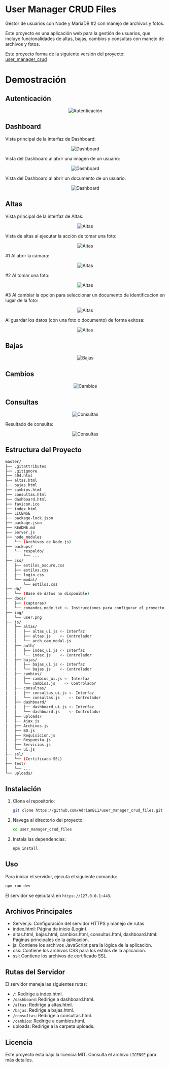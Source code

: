 # User Manager CRUD Files
 Gestor de usuarios con Node y MariaDB #2 con manejo de archivos y fotos.

Este proyecto es una aplicación web para la gestión de usuarios, que incluye funcionalidades de altas, bajas, cambios y consultas con manejo de archivos y fotos.

Este proyecto forma de la siguiente versión del proyecto: [user_manager_crud](https://github.com/AdrianBL1/user_manager_crud)

# Demostración

## Autenticación

<div align="center">
    <img src="/docs/capturas/auth.jpeg" alt="Autenticación">
</div>

## Dashboard

Vista principal de la interfaz de Dashboard:
<div align="center">
    <img src="/docs/capturas/dashboard.jpg" alt="Dashboard">
</div>

Vista del Dashboard al abrir una imágen de un usuario:
<div align="center">
    <img src="/docs/capturas/dashboard_foto.jpg" alt="Dashboard">
</div>

Vista del Dashboard al abrir un documento de un usuario:
<div align="center">
    <img src="/docs/capturas/dashboard_docs.jpeg" alt="Dashboard">
</div>

## Altas

Vista principal de la interfaz de Altas:
<div align="center">
    <img src="/docs/capturas/altas.jpeg" alt="Altas">
</div>

Vista de altas al ejecutar la acción de tomar una foto:
<div align="center">
    <img src="/docs/capturas/altas_foto.jpeg" alt="Altas">
</div>

#1 Al abrir la cámara:
<div align="center">
    <img src="/docs/capturas/altas_foto_cap.jpg" alt="Altas">
</div>

#2 Al tomar una foto:
<div align="center">
    <img src="/docs/capturas/altas_foto_cap_2.jpg" alt="Altas">
</div>

#3 Al cambiar la opción para seleccionar un documento de identificacion en lugar de la foto:
<div align="center">
    <img src="/docs/capturas/altas_docs.jpeg" alt="Altas">
</div>

Al guardar los datos (con una foto o documento) de forma exitosa:
<div align="center">
    <img src="/docs/capturas/altas_exito.jpeg" alt="Altas">
</div>

## Bajas

<div align="center">
    <img src="/docs/capturas/bajas.jpeg" alt="Bajas">
</div>

## Cambios

<div align="center">
    <img src="/docs/capturas/cambios.jpeg" alt="Cambios">
</div>

## Consultas

<div align="center">
    <img src="/docs/capturas/consultas.jpeg" alt="Consultas">
</div>

Resultado de consulta:
<div align="center">
    <img src="/docs/capturas/consultas_2.jpeg" alt="Consultas">
</div>

## Estructura del Proyecto
```bash
master/
├── .gitattributes
├── .gitignore
├── 404.html
├── altas.html
├── bajas.html
├── cambios.html
├── consultas.html
├── dashboard.html
├── favicon.ico
├── index.html
├── LICENSE
├── package-lock.json
├── package.json
├── README.md
├── Server.js
├── node_modules
│   └── (Archivos de Node.js)
├── backups/
│   └── respaldo/
│       └── ...
├── css/
│   ├── estilos_oscuro.css
│   ├── estilos.css
│   ├── login.css
│   └── modal/
│       └── estilos.css
├── db/
│   └── (Base de datos no disponible)
├── docs/
│   ├── (capturas)
│   └── comandos_node.txt <- Instrucciones para configurar el proyecto
├── img/
│   └── user.png
├── js/
│   ├── altas/
│   │   ├── altas_ui.js <- Interfaz
│   │   ├── altas.js    <- Controlador
│   │   └── arch_cam_modal.js
│   ├── auth/
│   │   ├── index_ui.js <- Interfaz
│   │   └── index.js    <- Controlador
│   ├── bajas/
│   │   ├── bajas_ui.js <- Interfaz
│   │   └── bajas.js    <- Controlador
│   ├── cambios/
│   │   ├── cambios_ui.js <- Interfaz
│   │   └── cambios.js    <- Controlador
│   ├── consultas/
│   │   ├── consultas_ui.js <- Interfaz
│   │   └── consultas.js    <- Controlador
│   ├── dashboard/
│   │   ├── dashboard_ui.js <- Interfaz
│   │   └── dashboard.js    <- Controlador
│   ├── uploads/
│   ├── Ajax.js
│   ├── Archivos.js
│   ├── BD.js
│   ├── Requisicion.js
│   ├── Respuesta.js
│   ├── Servicios.js
│   └── ui.js
├── ssl/
│   └── (Certificado SSL)
├── test/
│   └── ...
└── uploads/
```

## Instalación

1. Clona el repositorio:
    ```sh
    git clone https://github.com/AdrianBL1/user_manager_crud_files.git
    ```

2. Navega al directorio del proyecto:
    ```sh
    cd user_manager_crud_files
    ```

3. Instala las dependencias:
    ```sh
    npm install
    ```

## Uso

Para iniciar el servidor, ejecuta el siguiente comando:
```sh
npm run dev
```

El servidor se ejecutará en `https://127.0.0.1:443`.

## Archivos Principales

- Server.js: Configuración del servidor HTTPS y manejo de rutas.
- index.html: Página de inicio (Login).
- altas.html, bajas.html, cambios.html, consultas.html, dashboard.html: Páginas principales de la aplicación.
- js: Contiene los archivos JavaScript para la lógica de la aplicación.
- css: Contiene los archivos CSS para los estilos de la aplicación.
- ssl: Contiene los archivos de certificado SSL.

## Rutas del Servidor

El servidor maneja las siguientes rutas:

- `/`: Redirige a index.html.
- `/dashboard`: Redirige a dashboard.html.
- `/altas`: Redirige a altas.html.
- `/bajas`: Redirige a bajas.html.
- `/consultas`: Redirige a consultas.html.
- `/cambios`: Redirige a cambios.html.
- uploads: Redirige a la carpeta uploads.

## Licencia

Este proyecto está bajo la licencia MIT. Consulta el archivo `LICENSE` para más detalles.